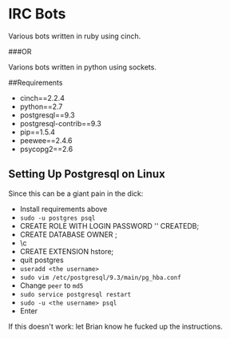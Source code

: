 # IRC Bots
Various bots written in ruby using cinch.

###OR

Varions bots written in python using sockets.

##Requirements
- cinch==2.2.4
- python==2.7
- postgresql==9.3
- postgresql-contrib==9.3
- pip==1.5.4
 - peewee==2.4.6
 - psycopg2==2.6

## Setting Up Postgresql on Linux
Since this can be a giant pain in the dick:

- Install requirements above
- `sudo -u postgres psql`
- CREATE ROLE <the username> WITH LOGIN PASSWORD '<the password>' CREATEDB;
- CREATE DATABASE <some dbname> OWNER <the username>;
- \c <some dbname>
- CREATE EXTENSION hstore;
- quit postgres
- `useradd <the username>`
- `sudo vim /etc/postgresql/9.3/main/pg_hba.conf`
 - Change `peer` to `md5`
 - `sudo service postgresql restart`
- `sudo -u <the username> psql`
 - Enter <the password>

If this doesn't work: let Brian know he fucked up the instructions.

